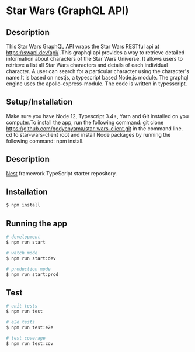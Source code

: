# Star Wars (GraphQL API)

## Description

This Star Wars GraphQL API wraps the Star Wars RESTful api at https://swapi.dev/api/ .This graphql api provides a way to retrieve detailed information about characters of the Star Wars Universe. It allows users to retrieve a list all Star Wars characters and details of each individual character. A user can search for a particular character using the character's name.It is based on nestjs, a typescript based Node.js module. The graphql engine uses the apollo-express-module. The code is written in typesscript.

## Setup/Installation

Make sure you have Node 12, Typescript 3.4+, Yarn and Git installed on you computer.To install the app, run the following command: git clone https://github.com/godycnyama/star-wars-client.git in the command line. cd to star-wars-client root and install Node packages by running the following command: npm install.

## Description

[Nest](https://github.com/nestjs/nest) framework TypeScript starter repository.

## Installation

```bash
$ npm install
```

## Running the app

```bash
# development
$ npm run start

# watch mode
$ npm run start:dev

# production mode
$ npm run start:prod
```

## Test

```bash
# unit tests
$ npm run test

# e2e tests
$ npm run test:e2e

# test coverage
$ npm run test:cov
```


